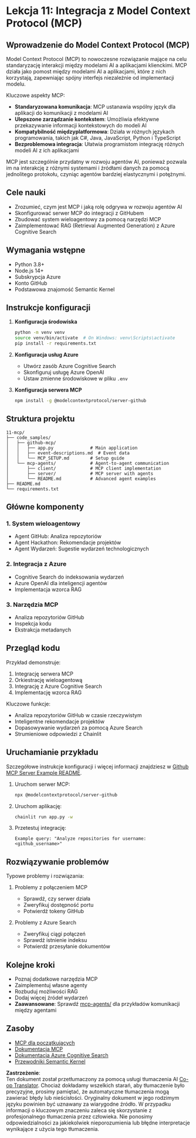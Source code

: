 <!--
CO_OP_TRANSLATOR_METADATA:
{
  "original_hash": "e255edb8423b34b4bba20263ef38f208",
  "translation_date": "2025-07-24T08:20:32+00:00",
  "source_file": "11-mcp/README.md",
  "language_code": "pl"
}
-->
# Lekcja 11: Integracja z Model Context Protocol (MCP)

## Wprowadzenie do Model Context Protocol (MCP)

Model Context Protocol (MCP) to nowoczesne rozwiązanie mające na celu standaryzację interakcji między modelami AI a aplikacjami klienckimi. MCP działa jako pomost między modelami AI a aplikacjami, które z nich korzystają, zapewniając spójny interfejs niezależnie od implementacji modelu.

Kluczowe aspekty MCP:

- **Standaryzowana komunikacja**: MCP ustanawia wspólny język dla aplikacji do komunikacji z modelami AI
- **Ulepszone zarządzanie kontekstem**: Umożliwia efektywne przekazywanie informacji kontekstowych do modeli AI
- **Kompatybilność międzyplatformowa**: Działa w różnych językach programowania, takich jak C#, Java, JavaScript, Python i TypeScript
- **Bezproblemowa integracja**: Ułatwia programistom integrację różnych modeli AI z ich aplikacjami

MCP jest szczególnie przydatny w rozwoju agentów AI, ponieważ pozwala im na interakcję z różnymi systemami i źródłami danych za pomocą jednolitego protokołu, czyniąc agentów bardziej elastycznymi i potężnymi.

## Cele nauki
- Zrozumieć, czym jest MCP i jaką rolę odgrywa w rozwoju agentów AI
- Skonfigurować serwer MCP do integracji z GitHubem
- Zbudować system wieloagentowy za pomocą narzędzi MCP
- Zaimplementować RAG (Retrieval Augmented Generation) z Azure Cognitive Search

## Wymagania wstępne
- Python 3.8+
- Node.js 14+
- Subskrypcja Azure
- Konto GitHub
- Podstawowa znajomość Semantic Kernel

## Instrukcje konfiguracji

1. **Konfiguracja środowiska**
   ```bash
   python -m venv venv
   source venv/bin/activate  # On Windows: venv\Scripts\activate
   pip install -r requirements.txt
   ```

2. **Konfiguracja usług Azure**
   - Utwórz zasób Azure Cognitive Search
   - Skonfiguruj usługę Azure OpenAI
   - Ustaw zmienne środowiskowe w pliku `.env`

3. **Konfiguracja serwera MCP**
   ```bash
   npm install -g @modelcontextprotocol/server-github
   ```

## Struktura projektu

```
11-mcp/
├── code_samples/
│   ├── github-mcp/
│   │   ├── app.py              # Main application
│   │   ├── event-descriptions.md  # Event data
│   │   └── MCP_SETUP.md        # Setup guide
│   └── mcp-agents/             # Agent-to-agent communication
│       ├── client/             # MCP client implementation
│       ├── server/             # MCP server with agents
│       └── README.md           # Advanced agent examples
├── README.md
└── requirements.txt
```

## Główne komponenty

### 1. System wieloagentowy
- Agent GitHub: Analiza repozytoriów
- Agent Hackathon: Rekomendacje projektów
- Agent Wydarzeń: Sugestie wydarzeń technologicznych

### 2. Integracja z Azure
- Cognitive Search do indeksowania wydarzeń
- Azure OpenAI dla inteligencji agentów
- Implementacja wzorca RAG

### 3. Narzędzia MCP
- Analiza repozytoriów GitHub
- Inspekcja kodu
- Ekstrakcja metadanych

## Przegląd kodu

Przykład demonstruje:
1. Integrację serwera MCP
2. Orkiestrację wieloagentową
3. Integrację z Azure Cognitive Search
4. Implementację wzorca RAG

Kluczowe funkcje:
- Analiza repozytoriów GitHub w czasie rzeczywistym
- Inteligentne rekomendacje projektów
- Dopasowywanie wydarzeń za pomocą Azure Search
- Strumieniowe odpowiedzi z Chainlit

## Uruchamianie przykładu

Szczegółowe instrukcje konfiguracji i więcej informacji znajdziesz w [Github MCP Server Example README](./code_samples/github-mcp/README.md).

1. Uruchom serwer MCP:
   ```bash
   npx @modelcontextprotocol/server-github
   ```

2. Uruchom aplikację:
   ```bash
   chainlit run app.py -w
   ```

3. Przetestuj integrację:
   ```
   Example query: "Analyze repositories for username: <github_username>"
   ```

## Rozwiązywanie problemów

Typowe problemy i rozwiązania:
1. Problemy z połączeniem MCP
   - Sprawdź, czy serwer działa
   - Zweryfikuj dostępność portu
   - Potwierdź tokeny GitHub

2. Problemy z Azure Search
   - Zweryfikuj ciągi połączeń
   - Sprawdź istnienie indeksu
   - Potwierdź przesyłanie dokumentów

## Kolejne kroki
- Poznaj dodatkowe narzędzia MCP
- Zaimplementuj własne agenty
- Rozbuduj możliwości RAG
- Dodaj więcej źródeł wydarzeń
- **Zaawansowane**: Sprawdź [mcp-agents/](../../../11-mcp/code_samples/mcp-agents) dla przykładów komunikacji między agentami

## Zasoby
- [MCP dla początkujących](https://aka.ms/mcp-for-beginners)  
- [Dokumentacja MCP](https://github.com/microsoft/semantic-kernel/tree/main/python/semantic-kernel/semantic_kernel/connectors/mcp)
- [Dokumentacja Azure Cognitive Search](https://learn.microsoft.com/azure/search/)
- [Przewodniki Semantic Kernel](https://learn.microsoft.com/semantic-kernel/)

**Zastrzeżenie**:  
Ten dokument został przetłumaczony za pomocą usługi tłumaczenia AI [Co-op Translator](https://github.com/Azure/co-op-translator). Chociaż dokładamy wszelkich starań, aby tłumaczenie było precyzyjne, prosimy pamiętać, że automatyczne tłumaczenia mogą zawierać błędy lub nieścisłości. Oryginalny dokument w jego rodzimym języku powinien być uznawany za wiarygodne źródło. W przypadku informacji o kluczowym znaczeniu zaleca się skorzystanie z profesjonalnego tłumaczenia przez człowieka. Nie ponosimy odpowiedzialności za jakiekolwiek nieporozumienia lub błędne interpretacje wynikające z użycia tego tłumaczenia.